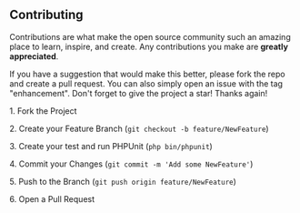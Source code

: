 <!-- CONTRIBUTING -->
## Contributing

Contributions are what make the open source community such an amazing place to learn, inspire, and create. Any contributions you make are **greatly appreciated**.

If you have a suggestion that would make this better, please fork the repo and create a pull request. You can also simply open an issue with the tag "enhancement".
Don't forget to give the project a star! Thanks again!

1.&nbsp;Fork the Project

2.&nbsp;Create your Feature Branch (`git checkout -b feature/NewFeature`)

3.&nbsp;Create your test and run PHPUnit (`php bin/phpunit`)

4.&nbsp;Commit your Changes (`git commit -m 'Add some NewFeature'`)

5.&nbsp;Push to the Branch (`git push origin feature/NewFeature`)

6.&nbsp;Open a Pull Request
